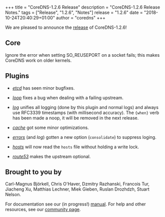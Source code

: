 +++
title = "CoreDNS-1.2.6 Release"
description = "CoreDNS-1.2.6 Release Notes."
tags = ["Release", "1.2.6", "Notes"]
release = "1.2.6"
date = "2018-10-24T20:40:29+01:00"
author = "coredns"
+++

We are pleased to announce the [release](https://github.com/coredns/coredns/releases/tag/v1.2.6) of
CoreDNS-1.2.6!

## Core

Ignore the error when setting SO_REUSEPORT on a socket fails; this makes CoreDNS work on older
kernels.

## Plugins

*  [*etcd*](/plugins/etcd) has seen minor bugfixes.

*  [*loop*](/plugins/loop) fixes a bug when dealing with a failing upstream.

*  [*log*](/plugins/log) unifies all logging (done by this plugin and normal logs) and always use
   RFC3339 timestamps (with millisecond accuracy). The `{when}` verb has been made a noop, it will
   be removed in the next release.

*  [*cache*](/plugins/cache) got some minor optimizations.

*  [*errors*](/plugins/errors) (and *log*) gotten a new option (`consolidate`) to suppress loging.

*  [*hosts*](/plugins/hosts) will now read the `hosts` file without holding a write lock.

*  [*route53*](/plugins/route53) makes the upstream optional.

## Brought to you by

Carl-Magnus Björkell,
Chris O'Haver,
Dzmitry Razhanski,
Francois Tur,
Jiacheng Xu,
Matthias Lechner,
Miek Gieben,
Ruslan Drozhdzh,
Stuart Nelson.

For documentation see our (in progress!) [manual](/manual). For help and other resources, see our
[community page](https://coredns.io/community/).
